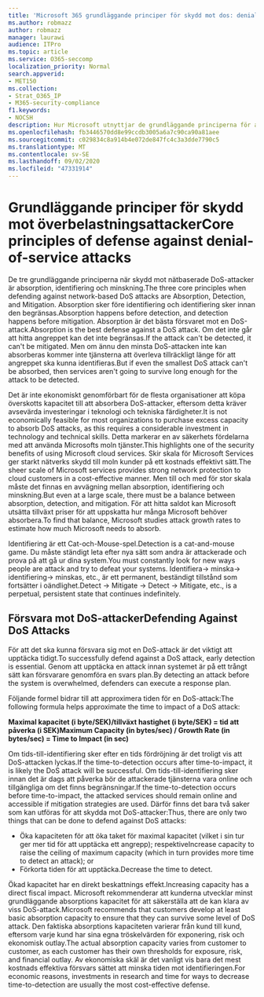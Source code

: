 ```yaml
---
title: 'Microsoft 365 grundläggande principer för skydd mot dos: denial-of-service'
ms.author: robmazz
author: robmazz
manager: laurawi
audience: ITPro
ms.topic: article
ms.service: O365-seccomp
localization_priority: Normal
search.appverid:
- MET150
ms.collection:
- Strat_O365_IP
- M365-security-compliance
f1.keywords:
- NOCSH
description: Hur Microsoft utnyttjar de grundläggande principerna för absorption, identifiering och skydd mot DoS-attacker (Denial-of-Service).
ms.openlocfilehash: fb3446570dd8e99ccdb3005a6a7c90ca90a81aee
ms.sourcegitcommit: c029834c8a914b4e072de847fc4c3a3dde7790c5
ms.translationtype: MT
ms.contentlocale: sv-SE
ms.lasthandoff: 09/02/2020
ms.locfileid: "47331914"
---
```

# <a name="core-principles-of-defense-against-denial-of-service-attacks"></a><span data-ttu-id="9fbc6-103">Grundläggande principer för skydd mot överbelastningsattacker</span><span class="sxs-lookup"><span data-stu-id="9fbc6-103">Core principles of defense against denial-of-service attacks</span></span>

<span data-ttu-id="9fbc6-104">De tre grundläggande principerna när skydd mot nätbaserade DoS-attacker är absorption, identifiering och minskning.</span><span class="sxs-lookup"><span data-stu-id="9fbc6-104">The three core principles when defending against network-based DoS attacks are Absorption, Detection, and Mitigation.</span></span> <span data-ttu-id="9fbc6-105">Absorption sker före identifiering och identifiering sker innan den begränsas.</span><span class="sxs-lookup"><span data-stu-id="9fbc6-105">Absorption happens before detection, and detection happens before mitigation.</span></span> <span data-ttu-id="9fbc6-106">Absorption är det bästa försvaret mot en DoS-attack.</span><span class="sxs-lookup"><span data-stu-id="9fbc6-106">Absorption is the best defense against a DoS attack.</span></span> <span data-ttu-id="9fbc6-107">Om det inte går att hitta angreppet kan det inte begränsas.</span><span class="sxs-lookup"><span data-stu-id="9fbc6-107">If the attack can't be detected, it can't be mitigated.</span></span> <span data-ttu-id="9fbc6-108">Men om ännu den minsta DoS-attacken inte kan absorberas kommer inte tjänsterna att överleva tillräckligt länge för att angreppet ska kunna identifieras.</span><span class="sxs-lookup"><span data-stu-id="9fbc6-108">But if even the smallest DoS attack can't be absorbed, then services aren't going to survive long enough for the attack to be detected.</span></span>

<span data-ttu-id="9fbc6-109">Det är inte ekonomiskt genomförbart för de flesta organisationer att köpa överskotts kapacitet till att absorbera DoS-attacker, eftersom detta kräver avsevärda investeringar i teknologi och tekniska färdigheter.</span><span class="sxs-lookup"><span data-stu-id="9fbc6-109">It is not economically feasible for most organizations to purchase excess capacity to absorb DoS attacks, as this requires a considerable investment in technology and technical skills.</span></span> <span data-ttu-id="9fbc6-110">Detta markerar en av säkerhets fördelarna med att använda Microsofts moln tjänster.</span><span class="sxs-lookup"><span data-stu-id="9fbc6-110">This highlights one of the security benefits of using Microsoft cloud services.</span></span> <span data-ttu-id="9fbc6-111">Skir skala för Microsoft Services ger starkt nätverks skydd till moln kunder på ett kostnads effektivt sätt.</span><span class="sxs-lookup"><span data-stu-id="9fbc6-111">The sheer scale of Microsoft services provides strong network protection to cloud customers in a cost-effective manner.</span></span> <span data-ttu-id="9fbc6-112">Men till och med för stor skala måste det finnas en avvägning mellan absorption, identifiering och minskning.</span><span class="sxs-lookup"><span data-stu-id="9fbc6-112">But even at a large scale, there must be a balance between absorption, detection, and mitigation.</span></span> <span data-ttu-id="9fbc6-113">För att hitta saldot kan Microsoft utsätta tillväxt priser för att uppskatta hur många Microsoft behöver absorbera.</span><span class="sxs-lookup"><span data-stu-id="9fbc6-113">To find that balance, Microsoft studies attack growth rates to estimate how much Microsoft needs to absorb.</span></span>

<span data-ttu-id="9fbc6-114">Identifiering är ett Cat-och-Mouse-spel.</span><span class="sxs-lookup"><span data-stu-id="9fbc6-114">Detection is a cat-and-mouse game.</span></span> <span data-ttu-id="9fbc6-115">Du måste ständigt leta efter nya sätt som andra är attackerade och prova på att gå ur dina system.</span><span class="sxs-lookup"><span data-stu-id="9fbc6-115">You must constantly look for new ways people are attack and try to defeat your systems.</span></span> <span data-ttu-id="9fbc6-116">Identifiera-> minska-> identifiering-> minskas, etc., är ett permanent, beständigt tillstånd som fortsätter i oändlighet.</span><span class="sxs-lookup"><span data-stu-id="9fbc6-116">Detect -> Mitigate -> Detect -> Mitigate, etc., is a perpetual, persistent state that continues indefinitely.</span></span>

## <a name="defending-against-dos-attacks"></a><span data-ttu-id="9fbc6-117">Försvara mot DoS-attacker</span><span class="sxs-lookup"><span data-stu-id="9fbc6-117">Defending Against DoS Attacks</span></span>

<span data-ttu-id="9fbc6-118">För att det ska kunna försvara sig mot en DoS-attack är det viktigt att upptäcka tidigt.</span><span class="sxs-lookup"><span data-stu-id="9fbc6-118">To successfully defend against a DoS attack, early detection is essential.</span></span> <span data-ttu-id="9fbc6-119">Genom att upptäcka en attack innan systemet är på ett trångt sätt kan försvarare genomföra en svars plan.</span><span class="sxs-lookup"><span data-stu-id="9fbc6-119">By detecting an attack before the system is overwhelmed, defenders can execute a response plan.</span></span>

<span data-ttu-id="9fbc6-120">Följande formel bidrar till att approximera tiden för en DoS-attack:</span><span class="sxs-lookup"><span data-stu-id="9fbc6-120">The following formula helps approximate the time to impact of a DoS attack:</span></span>

   <span data-ttu-id="9fbc6-121">**Maximal kapacitet (i byte/SEK)/tillväxt hastighet (i byte/SEK) = tid att påverka (i SEK)**</span><span class="sxs-lookup"><span data-stu-id="9fbc6-121">**Maximum Capacity (in bytes/sec) / Growth Rate (in bytes/sec) = Time to Impact (in sec)**</span></span>

<span data-ttu-id="9fbc6-122">Om tids-till-identifiering sker efter en tids fördröjning är det troligt vis att DoS-attacken lyckas.</span><span class="sxs-lookup"><span data-stu-id="9fbc6-122">If the time-to-detection occurs after time-to-impact, it is likely the DoS attack will be successful.</span></span> <span data-ttu-id="9fbc6-123">Om tids-till-identifiering sker innan det är dags att påverka bör de attackerade tjänsterna vara online och tillgängliga om det finns begränsningar.</span><span class="sxs-lookup"><span data-stu-id="9fbc6-123">If the time-to-detection occurs before time-to-impact, the attacked services should remain online and accessible if mitigation strategies are used.</span></span> <span data-ttu-id="9fbc6-124">Därför finns det bara två saker som kan utföras för att skydda mot DoS-attacker:</span><span class="sxs-lookup"><span data-stu-id="9fbc6-124">Thus, there are only two things that can be done to defend against DoS attacks:</span></span>

- <span data-ttu-id="9fbc6-125">Öka kapaciteten för att öka taket för maximal kapacitet (vilket i sin tur ger mer tid för att upptäcka ett angrepp); respektive</span><span class="sxs-lookup"><span data-stu-id="9fbc6-125">Increase capacity to raise the ceiling of maximum capacity (which in turn provides more time to detect an attack); or</span></span>
- <span data-ttu-id="9fbc6-126">Förkorta tiden för att upptäcka.</span><span class="sxs-lookup"><span data-stu-id="9fbc6-126">Decrease the time to detect.</span></span>

<span data-ttu-id="9fbc6-127">Ökad kapacitet har en direkt beskattnings effekt.</span><span class="sxs-lookup"><span data-stu-id="9fbc6-127">Increasing capacity has a direct fiscal impact.</span></span> <span data-ttu-id="9fbc6-128">Microsoft rekommenderar att kunderna utvecklar minst grundläggande absorptions kapacitet för att säkerställa att de kan klara av viss DoS-attack.</span><span class="sxs-lookup"><span data-stu-id="9fbc6-128">Microsoft recommends that customers develop at least basic absorption capacity to ensure that they can survive some level of DoS attack.</span></span> <span data-ttu-id="9fbc6-129">Den faktiska absorptions kapaciteten varierar från kund till kund, eftersom varje kund har sina egna tröskelvärden för exponering, risk och ekonomisk outlay.</span><span class="sxs-lookup"><span data-stu-id="9fbc6-129">The actual absorption capacity varies from customer to customer, as each customer has their own thresholds for exposure, risk, and financial outlay.</span></span> <span data-ttu-id="9fbc6-130">Av ekonomiska skäl är det vanligt vis bara det mest kostnads effektiva försvars sättet att minska tiden mot identifieringen.</span><span class="sxs-lookup"><span data-stu-id="9fbc6-130">For economic reasons, investments in research and time for ways to decrease time-to-detection are usually the most cost-effective defense.</span></span>
